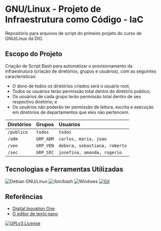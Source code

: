 # GNU/Linux - Projeto de Infraestrutura como Código - IaC

Repositório para arquivos de script do primeiro projeto do curso de GNU/Linux da DIO.

## Escopo do Projeto

Criação de Script Bash para automatizar o provisionamento da infraestrutura (criação de diretórios, grupos e usuários), com as seguintes características:
- O dono de todos os diretórios criados será o usuário root;
- Todos os usuários terão permissão total dentro do diretório publico;
- Os usuários de cada grupo terão permissão total dentro de seu respectivo diretório; e
- Os usuários não poderão ter permissão de leitura, escrita e execução em diretórios de departamentos que eles não pertencem.

| Diretórios   | Grupos       | Usuários                           |
| :---------- | :--------- | :---------------------------------- |
| `/publico` | `todos` | `todos` |
| `/adm` | `GRP_ADM` | `carlos, maria, joao` |
| `/ven` | `GRP_VEN` | `debora, sebastiana, roberto` |
| `/sec` | `GRP_SEC` | `josefina, amanda, rogerio` |


## Tecnologias e Ferramentas Utilizadas

![Debian GNU/Linux](https://img.shields.io/badge/Debian-35495E?style=for-the-badge&logo=debian&logoColor=E44C30)
![/bin/bash](https://img.shields.io/badge/bash-5495E?style=for-the-badge&logo=shell&logoColor=fff)
![Windows](https://img.shields.io/badge/Windows-000?style=for-the-badge)
[![Git](https://img.shields.io/badge/GIT-E44C30?style=for-the-badge&logo=git&logoColor=white)](https://github.com/douglassgomes)

## Referências

- [Digital Inovation One](https://web.dio.me/)
- [O editor de texto nano](https://terminalroot.com.br/2015/10/o-editor-de-texto-nano.html)

[![GPLv3 License](https://img.shields.io/badge/License-GPL%20v3-yellow.svg)](https://opensource.org/licenses/)

